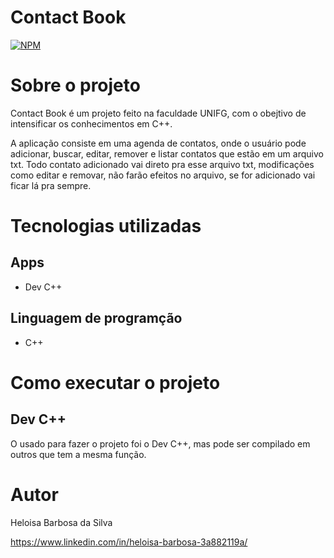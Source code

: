 # Contact Book
[![NPM](https://img.shields.io/npm/l/react)](https://github.com/heloisabbarbosa/Contact-Book/blob/add-license-1/LICENCE)

# Sobre o projeto

Contact Book é um projeto feito na faculdade UNIFG, com o obejtivo de intensificar os conhecimentos em C++.

A aplicação consiste em uma agenda de contatos, onde o usuário pode adicionar, buscar, editar, remover e listar contatos que estão em um arquivo txt.
Todo contato adicionado vai direto pra esse arquivo txt, modificações como editar e removar, não farão efeitos no arquivo, se for adicionado vai ficar lá pra sempre.

# Tecnologias utilizadas
## Apps
- Dev C++

## Linguagem de programção
- C++

# Como executar o projeto

## Dev C++
O usado para fazer o projeto foi o Dev C++, mas pode ser compilado em outros que tem a mesma função.

# Autor

Heloisa Barbosa da Silva

https://www.linkedin.com/in/heloisa-barbosa-3a882119a/
